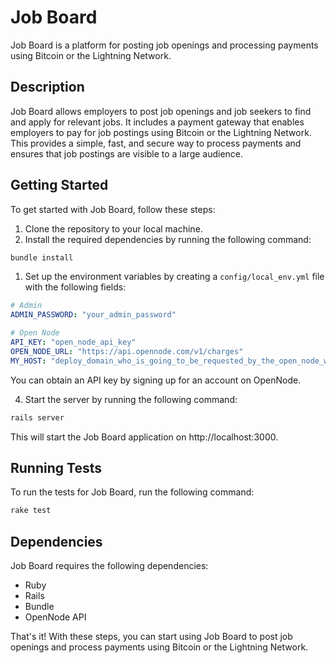 # Job Board

Job Board is a platform for posting job openings and processing payments using Bitcoin or the Lightning Network.

## Description

Job Board allows employers to post job openings and job seekers to find and apply for relevant jobs. It includes a payment gateway that enables employers to pay for job postings using Bitcoin or the Lightning Network. This provides a simple, fast, and secure way to process payments and ensures that job postings are visible to a large audience.

## Getting Started

To get started with Job Board, follow these steps:

1. Clone the repository to your local machine.
2. Install the required dependencies by running the following command:

```bash
bundle install
```
1. Set up the environment variables by creating a `config/local_env.yml` file with the following fields:

```yml
# Admin
ADMIN_PASSWORD: "your_admin_password"

# Open Node
API_KEY: "open_node_api_key"
OPEN_NODE_URL: "https://api.opennode.com/v1/charges"
MY_HOST: "deploy_domain_who_is_going_to_be_requested_by_the_open_node_webhook"
```

You can obtain an API key by signing up for an account on OpenNode.

4. Start the server by running the following command:

```bash
rails server
```

This will start the Job Board application on http://localhost:3000.

## Running Tests

To run the tests for Job Board, run the following command:

```bash
rake test
```

## Dependencies

Job Board requires the following dependencies:

- Ruby
- Rails
- Bundle
- OpenNode API

That's it! With these steps, you can start using Job Board to post job openings and process payments using Bitcoin or the Lightning Network.